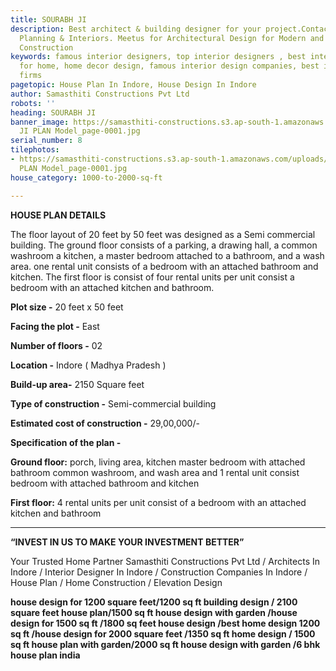 ```yaml
---
title: SOURABH JI
description: Best architect & building designer for your project.Contact us for Home
  Planning & Interiors. Meetus for Architectural Design for Modern and Smart home
  Construction
keywords: famous interior designers, top interior designers , best interior design
  for home, home decor design, famous interior design companies, best interior design
  firms
pagetopic: House Plan In Indore, House Design In Indore
author: Samasthiti Constructions Pvt Ltd
robots: ''
heading: SOURABH JI
banner_image: https://samasthiti-constructions.s3.ap-south-1.amazonaws.com/uploads/_SOURABH
  JI PLAN Model_page-0001.jpg
serial_number: 8
tilephotos:
- https://samasthiti-constructions.s3.ap-south-1.amazonaws.com/uploads/_SOURABH JI
  PLAN Model_page-0001.jpg
house_category: 1000-to-2000-sq-ft

---
```

**HOUSE PLAN DETAILS**

The floor layout of 20 feet by 50 feet was designed as a Semi commercial building. The ground floor consists of a parking, a drawing hall, a common washroom a kitchen, a master bedroom attached to a bathroom, and a wash area. one rental unit consists of a bedroom with an attached bathroom and kitchen. The first floor is consist of four rental units per unit consist a bedroom with an attached kitchen and bathroom.

**Plot size -** 20 feet x 50 feet

**Facing the plot -** East

**Number of floors -** 02

**Location -** Indore ( Madhya Pradesh )

**Build-up area-** 2150 Square feet

**Type of construction -** Semi-commercial building

**Estimated cost of construction -** 29,00,000/-

**Specification of the plan -**

**Ground floor:** porch, living area, kitchen master bedroom with attached bathroom common washroom, and wash area and 1 rental unit consist bedroom with attached bathroom and kitchen

**First floor:** 4 rental units per unit consist of a bedroom with an attached kitchen and bathroom

***

**“INVEST IN US TO MAKE YOUR INVESTMENT BETTER”**

Your Trusted Home Partner Samasthiti Constructions Pvt Ltd / Architects In Indore / Interior Designer In Indore / Construction Companies In Indore / House Plan / Home Construction / Elevation Design

**house design for 1200 square feet/1200 sq ft building design / 2100 square feet house plan/1500 sq ft house design with garden /house design for 1500 sq ft /1800 sq feet house design /best home design 1200 sq ft /house design for 2000 square feet /1350 sq ft home design / 1500 sq ft house plan with garden/2000 sq ft house design with garden /6 bhk house plan india**